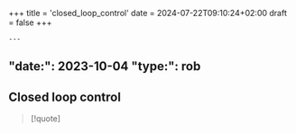 +++
title = 'closed_loop_control'
date = 2024-07-22T09:10:24+02:00
draft = false
+++

    ---
"date:": 2023-10-04
"type:": rob
---
## Closed loop control


>[!quote] 